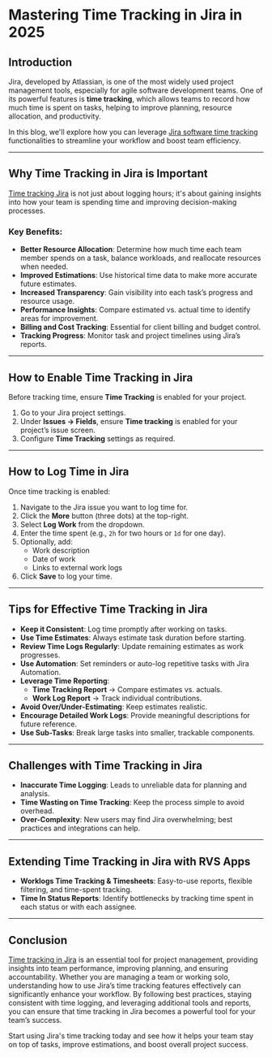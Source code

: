 # Mastering Time Tracking in Jira in 2025

## Introduction
Jira, developed by Atlassian, is one of the most widely used project management tools, especially for agile software development teams. One of its powerful features is **time tracking**, which allows teams to record how much time is spent on tasks, helping to improve planning, resource allocation, and productivity.

In this blog, we'll explore how you can leverage [Jira software time tracking](https://marketplace.atlassian.com/apps/1230243/worklog-time-tracking-in-jira-timesheets?hosting=cloud&tab=overview) functionalities to streamline your workflow and boost team efficiency.

---

## Why Time Tracking in Jira is Important

[Time tracking Jira](https://marketplace.atlassian.com/apps/1230243/worklog-time-tracking-in-jira-timesheets?hosting=cloud&tab=overview) is not just about logging hours; it's about gaining insights into how your team is spending time and improving decision-making processes.

### Key Benefits:
- **Better Resource Allocation**: Determine how much time each team member spends on a task, balance workloads, and reallocate resources when needed.
- **Improved Estimations**: Use historical time data to make more accurate future estimates.
- **Increased Transparency**: Gain visibility into each task’s progress and resource usage.
- **Performance Insights**: Compare estimated vs. actual time to identify areas for improvement.
- **Billing and Cost Tracking**: Essential for client billing and budget control.
- **Tracking Progress**: Monitor task and project timelines using Jira’s reports.

---

## How to Enable Time Tracking in Jira

Before tracking time, ensure **Time Tracking** is enabled for your project.

1. Go to your Jira project settings.
2. Under **Issues → Fields**, ensure **Time tracking** is enabled for your project’s issue screen.
3. Configure **Time Tracking** settings as required.

---

## How to Log Time in Jira

Once time tracking is enabled:

1. Navigate to the Jira issue you want to log time for.
2. Click the **More** button (three dots) at the top-right.
3. Select **Log Work** from the dropdown.
4. Enter the time spent (e.g., `2h` for two hours or `1d` for one day).
5. Optionally, add:
   - Work description
   - Date of work
   - Links to external work logs
6. Click **Save** to log your time.

---

## Tips for Effective Time Tracking in Jira

- **Keep it Consistent**: Log time promptly after working on tasks.
- **Use Time Estimates**: Always estimate task duration before starting.
- **Review Time Logs Regularly**: Update remaining estimates as work progresses.
- **Use Automation**: Set reminders or auto-log repetitive tasks with Jira Automation.
- **Leverage Time Reporting**:
  - **Time Tracking Report** → Compare estimates vs. actuals.
  - **Work Log Report** → Track individual contributions.
- **Avoid Over/Under-Estimating**: Keep estimates realistic.
- **Encourage Detailed Work Logs**: Provide meaningful descriptions for future reference.
- **Use Sub-Tasks**: Break large tasks into smaller, trackable components.

---

## Challenges with Time Tracking in Jira

- **Inaccurate Time Logging**: Leads to unreliable data for planning and analysis.
- **Time Wasting on Time Tracking**: Keep the process simple to avoid overhead.
- **Over-Complexity**: New users may find Jira overwhelming; best practices and integrations can help.

---

## Extending Time Tracking in Jira with RVS Apps

- **Worklogs Time Tracking & Timesheets**: Easy-to-use reports, flexible filtering, and time-spent tracking.
- **Time In Status Reports**: Identify bottlenecks by tracking time spent in each status or with each assignee.

---

## Conclusion

[Time tracking in Jira](https://marketplace.atlassian.com/apps/1230243/worklog-time-tracking-in-jira-timesheets?hosting=cloud&tab=overview) is an essential tool for project management, providing insights into team performance, improving planning, and ensuring accountability. Whether you are managing a team or working solo, understanding how to use Jira’s time tracking features effectively can significantly enhance your workflow. By following best practices, staying consistent with time logging, and leveraging additional tools and reports, you can ensure that time tracking in Jira becomes a powerful tool for your team’s success.

Start using Jira's time tracking today and see how it helps your team stay on top of tasks, improve estimations, and boost overall project success.
